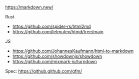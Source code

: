 https://markdown.new/

Rust
- https://github.com/spider-rs/html2md
- https://github.com/letmutex/htmd/tree/main

JS
- https://github.com/JohannesKaufmann/html-to-markdown
- https://github.com/showdownjs/showdown
- https://github.com/mixmark-io/turndown

Spec: https://github.github.com/gfm/
